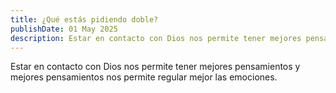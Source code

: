 ```yaml
---
title: ¿Qué estás pidiendo doble?
publishDate: 01 May 2025
description: Estar en contacto con Dios nos permite tener mejores pensamientos y mejores pensamientos nos permite regular mejor las emociones.
---
```


Estar en contacto con Dios nos permite tener mejores pensamientos y mejores pensamientos nos permite regular mejor las emociones.
